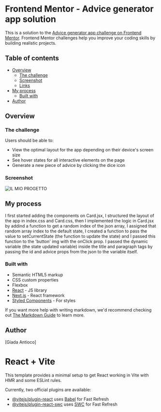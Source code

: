 # Frontend Mentor - Advice generator app solution

This is a solution to the [Advice generator app challenge on Frontend Mentor](https://www.frontendmentor.io/challenges/advice-generator-app-QdUG-13db). Frontend Mentor challenges help you improve your coding skills by building realistic projects.

## Table of contents

- [Overview](#overview)
  - [The challenge](#the-challenge)
  - [Screenshot](#screenshot)
  - [Links](#links)
- [My process](#my-process)
  - [Built with](#built-with)
- [Author](#author)

## Overview

### The challenge

Users should be able to:

- View the optimal layout for the app depending on their device's screen size
- See hover states for all interactive elements on the page
- Generate a new piece of advice by clicking the dice icon

### Screenshot

![IL MIO PROGETTO](./screenshot.jpg)

## My process

I first started adding the components on Card.jsx, I structured the layout of the app in index.css and Card.css, then I implemented the logic in Card.jsx by addind a function to get a random index of the json array, I assigned that random array index to the default state, I created a function to pass the value to setCurrentState (the function to update the state) and I passed this function to the 'button' img with the onClick prop. I passed the dynamic variable (the state updated variable) inside the title and paragraph tags by passing the id and advice props from the json to the variable itself.

### Built with

- Semantic HTML5 markup
- CSS custom properties
- Flexbox
- [React](https://reactjs.org/) - JS library
- [Next.js](https://nextjs.org/) - React framework
- [Styled Components](https://styled-components.com/) - For styles

If you want more help with writing markdown, we'd recommend checking out [The Markdown Guide](https://www.markdownguide.org/) to learn more.

## Author

[Giada Antioco]

# React + Vite

This template provides a minimal setup to get React working in Vite with HMR and some ESLint rules.

Currently, two official plugins are available:

- [@vitejs/plugin-react](https://github.com/vitejs/vite-plugin-react/blob/main/packages/plugin-react/README.md) uses [Babel](https://babeljs.io/) for Fast Refresh
- [@vitejs/plugin-react-swc](https://github.com/vitejs/vite-plugin-react-swc) uses [SWC](https://swc.rs/) for Fast Refresh
